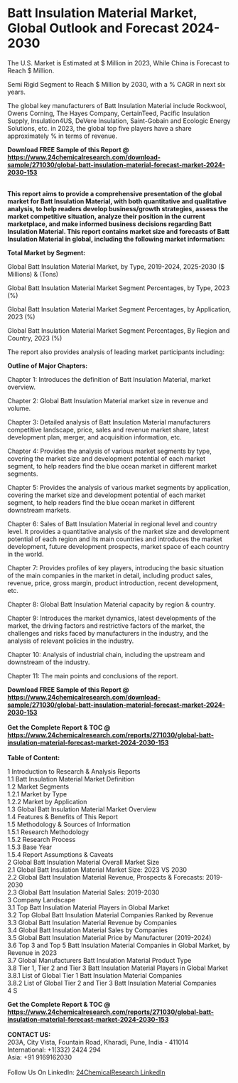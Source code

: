 <h1>Batt Insulation Material Market, Global Outlook and Forecast 2024-2030</h1><p>
The U.S. Market is Estimated at $ Million in 2023, While China is Forecast to Reach $ Million.</p><p>
Semi Rigid Segment to Reach $ Million by 2030, with a % CAGR in next six years.</p><p>
The global key manufacturers of Batt Insulation Material include Rockwool, Owens Corning, The Hayes Company, CertainTeed, Pacific Insulation Supply, Insulation4US, DeVere Insulation, Saint-Gobain and Ecologic Energy Solutions, etc. in 2023, the global top five players have a share approximately % in terms of revenue.</p><div><b>Download FREE Sample of this Report @ 
            <a href="https://www.24chemicalresearch.com/download-sample/271030/global-batt-insulation-material-forecast-market-2024-2030-153">
            https://www.24chemicalresearch.com/download-sample/271030/global-batt-insulation-material-forecast-market-2024-2030-153</a></b></div><br><p>
<strong>This report aims to provide a comprehensive presentation of the global market for Batt Insulation Material, with both quantitative and qualitative analysis, to help readers develop business/growth strategies, assess the market competitive situation, analyze their position in the current marketplace, and make informed business decisions regarding Batt Insulation Material. This report contains market size and forecasts of Batt Insulation Material in global, including the following market information:</strong>
</p><p>
<strong>Total Market by Segment:</strong></p><p>
Global Batt Insulation Material Market, by Type, 2019-2024, 2025-2030 ($ Millions) &amp; (Tons)</p><p>
Global Batt Insulation Material Market Segment Percentages, by Type, 2023 (%)</p><p>
</p><p>
Global Batt Insulation Material Market Segment Percentages, by Application, 2023 (%)</p><p>
</p><p>
Global Batt Insulation Material Market Segment Percentages, By Region and Country, 2023 (%)</p><p>
</p><p>
The report also provides analysis of leading market participants including:</p><p>
</p><p>
</p><p>
</p><p><strong>Outline of Major Chapters:</strong></p><p>
</p><p>Chapter 1: Introduces the definition of Batt Insulation Material, market overview.</p><p>
Chapter 2: Global Batt Insulation Material market size in revenue and volume.</p><p>
Chapter 3: Detailed analysis of Batt Insulation Material manufacturers competitive landscape, price, sales and revenue market share, latest development plan, merger, and acquisition information, etc.</p><p>
Chapter 4: Provides the analysis of various market segments by type, covering the market size and development potential of each market segment, to help readers find the blue ocean market in different market segments.</p><p>
Chapter 5: Provides the analysis of various market segments by application, covering the market size and development potential of each market segment, to help readers find the blue ocean market in different downstream markets.</p><p>
Chapter 6: Sales of Batt Insulation Material in regional level and country level. It provides a quantitative analysis of the market size and development potential of each region and its main countries and introduces the market development, future development prospects, market space of each country in the world.</p><p>
Chapter 7: Provides profiles of key players, introducing the basic situation of the main companies in the market in detail, including product sales, revenue, price, gross margin, product introduction, recent development, etc.</p><p>
Chapter 8: Global Batt Insulation Material capacity by region &amp; country.</p><p>
Chapter 9: Introduces the market dynamics, latest developments of the market, the driving factors and restrictive factors of the market, the challenges and risks faced by manufacturers in the industry, and the analysis of relevant policies in the industry.</p><p>
Chapter 10: Analysis of industrial chain, including the upstream and downstream of the industry.</p><p>
Chapter 11: The main points and conclusions of the report.</p><div><b>Download FREE Sample of this Report @ 
            <a href="https://www.24chemicalresearch.com/download-sample/271030/global-batt-insulation-material-forecast-market-2024-2030-153">
            https://www.24chemicalresearch.com/download-sample/271030/global-batt-insulation-material-forecast-market-2024-2030-153</a></b></div><br><div><b>Get the Complete Report & TOC @ 
            <a href="https://www.24chemicalresearch.com/reports/271030/global-batt-insulation-material-forecast-market-2024-2030-153">
            https://www.24chemicalresearch.com/reports/271030/global-batt-insulation-material-forecast-market-2024-2030-153</a></b></div><br>
            <b>Table of Content:</b><p>1 Introduction to Research & Analysis Reports<br />
    1.1 Batt Insulation Material Market Definition<br />
    1.2 Market Segments<br />
        1.2.1 Market by Type<br />
        1.2.2 Market by Application<br />
    1.3 Global Batt Insulation Material Market Overview<br />
    1.4 Features & Benefits of This Report<br />
    1.5 Methodology & Sources of Information<br />
        1.5.1 Research Methodology<br />
        1.5.2 Research Process<br />
        1.5.3 Base Year<br />
        1.5.4 Report Assumptions & Caveats<br />
2 Global Batt Insulation Material Overall Market Size<br />
    2.1 Global Batt Insulation Material Market Size: 2023 VS 2030<br />
    2.2 Global Batt Insulation Material Revenue, Prospects & Forecasts: 2019-2030<br />
    2.3 Global Batt Insulation Material Sales: 2019-2030<br />
3 Company Landscape<br />
    3.1 Top Batt Insulation Material Players in Global Market<br />
    3.2 Top Global Batt Insulation Material Companies Ranked by Revenue<br />
    3.3 Global Batt Insulation Material Revenue by Companies<br />
    3.4 Global Batt Insulation Material Sales by Companies<br />
    3.5 Global Batt Insulation Material Price by Manufacturer (2019-2024)<br />
    3.6 Top 3 and Top 5 Batt Insulation Material Companies in Global Market, by Revenue in 2023<br />
    3.7 Global Manufacturers Batt Insulation Material Product Type<br />
    3.8 Tier 1, Tier 2 and Tier 3 Batt Insulation Material Players in Global Market<br />
        3.8.1 List of Global Tier 1 Batt Insulation Material Companies<br />
        3.8.2 List of Global Tier 2 and Tier 3 Batt Insulation Material Companies<br />
4 S</p><div><b>Get the Complete Report & TOC @ 
            <a href="https://www.24chemicalresearch.com/reports/271030/global-batt-insulation-material-forecast-market-2024-2030-153">
            https://www.24chemicalresearch.com/reports/271030/global-batt-insulation-material-forecast-market-2024-2030-153</a></b></div><br><b>CONTACT US:</b><br>
            203A, City Vista, Fountain Road, Kharadi, Pune, India - 411014<br>
            International: +1(332) 2424 294<br>
            Asia: +91 9169162030 <br><br>
            Follow Us On LinkedIn: <a href="https://www.linkedin.com/company/24chemicalresearch/">24ChemicalResearch LinkedIn</a>